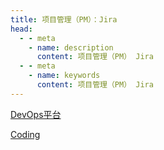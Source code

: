 ```yaml
---
title: 项目管理（PM）：Jira
head:
  - - meta
    - name: description
      content: 项目管理（PM） Jira
  - - meta
    - name: keywords
      content: 项目管理（PM） Jira
---
```


[DevOps平台](https://library.prof.wang/handbook/h/hdbk-MWnS99ThmLVDi7U5mVFrB9)

[Coding](https://qiyoe.coding.net/p/test)
